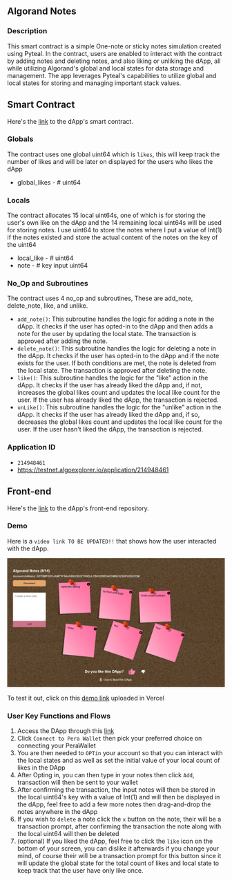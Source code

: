 ## Algorand Notes

### Description

This smart contract is a simple One-note or sticky notes simulation created using Pyteal. In the contract, users are enabled to interact with the contract by adding notes and deleting notes, and also liking or unliking the dApp, all while utilizing Algorand's global and local states for data storage and management. The app leverages Pyteal's capabilities to utilize global and local states for storing and managing important stack values.

## Smart Contract

Here's the [link](https://github.com/hiromero/algo-notes-smartcontract) to the dApp's smart contract.

### Globals

The contract uses one global uint64 which is `likes`, this will keep track the number of likes and will be later on displayed for the users who likes the dApp

- global_likes - # uint64

### Locals

The contract allocates 15 local uint64s, one of which is for storing the user's own like on the dApp and the 14 remaining local uint64s will be used for storing notes. I use uint64 to store the notes where I put a value of Int(1) if the notes existed and store the actual content of the notes on the key of the uint64

- local_like - # uint64
- note - # key input uint64

### No_Op and Subroutines

The contract uses 4 no_op and subroutines, These are add_note, delete_note, like, and unlike.

- `add_note()`: This subroutine handles the logic for adding a note in the dApp. It checks if the user has opted-in to the dApp and then adds a note for the user by updating the local state. The transaction is approved after adding the note.
- `delete_note()`: This subroutine handles the logic for deleting a note in the dApp. It checks if the user has opted-in to the dApp and if the note exists for the user. If both conditions are met, the note is deleted from the local state. The transaction is approved after deleting the note.
- `like()`: This subroutine handles the logic for the "like" action in the dApp. It checks if the user has already liked the dApp and, if not, increases the global likes count and updates the local like count for the user. If the user has already liked the dApp, the transaction is rejected.
- `unLike()`: This subroutine handles the logic for the "unlike" action in the dApp. It checks if the user has already liked the dApp and, if so, decreases the global likes count and updates the local like count for the user. If the user hasn't liked the dApp, the transaction is rejected.

### Application ID

- `214948461`
- https://testnet.algoexplorer.io/application/214948461

## Front-end

Here's the [link](https://github.com/hiromero/algorand-notes) to the dApp's front-end repository.

### Demo

Here is a `video link TO BE UPDATED!!` that shows how the user interacted with the dApp.

![Alt text](demo%20img.PNG)

To test it out, click on this [demo link](https://algorand-notes.vercel.app/) uploaded in Vercel

### User Key Functions and Flows

1. Access the DApp through this [ link](https://algorand-notes.vercel.app/)
2. Click `Connect to Pera Wallet` then pick your preferred choice on connecting your PeraWallet
3. You are then needed to `OPTin` your account so that you can interact with the local states and as well as set the initial value of your local count of likes in the DApp
4. After Opting in, you can then type in your notes then click `Add`, transaction will then be sent to your wallet
5. After confirming the transaction, the input notes will then be stored in the local uint64's key with a value of Int(1) and will then be displayed in the dApp, feel free to add a few more notes then drag-and-drop the notes anywhere in the dApp
6. If you wish to `delete` a note click the `x` button on the note, their will be a transaction prompt, after confirming the transaction the note along with the local uint64 will then be deleted
7. (optional) If you liked the dApp, feel free to click the `like` icon on the bottom of your screen, you can dislike it afterwards if you change your mind, of course their will be a transaction prompt for this button since it will update the global state for the total count of likes and local state to keep track that the user have only like once.
